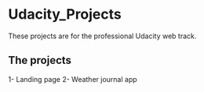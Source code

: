 # Udacity_Projects
These projects are for the professional Udacity web track.
## The projects
1- Landing page
2- Weather journal app
